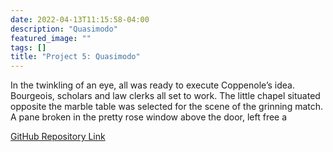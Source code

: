 ```yaml
---
date: 2022-04-13T11:15:58-04:00
description: "Quasimodo"
featured_image: ""
tags: []
title: "Project 5: Quasimodo"
---
```


In the twinkling of an eye, all was ready to execute Coppenole’s idea. Bourgeois, scholars and law clerks all set to work. The little chapel situated opposite the marble table was selected for the scene of the grinning match. A pane broken in the pretty rose window above the door, left free a


[GitHub Repository Link](https://github.com/PlayingNumbers/ds_salary_proj)
